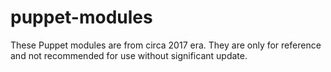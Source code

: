 # puppet-modules

These Puppet modules are from circa 2017 era. They are only for reference and
not recommended for use without significant update.
